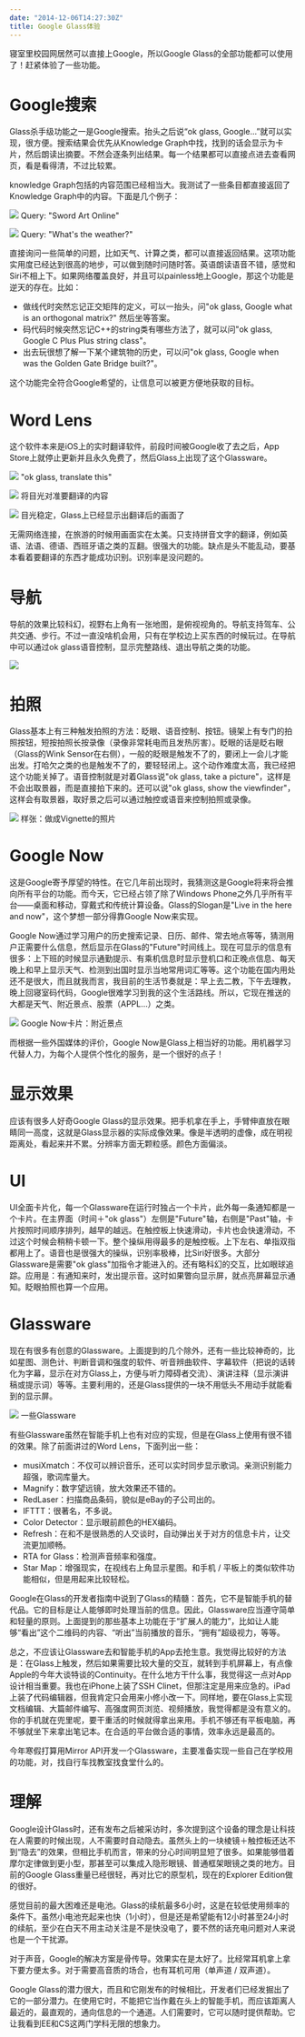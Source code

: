 ```yaml
---
date: "2014-12-06T14:27:30Z"
title: Google Glass体验
---
```


寝室里校园网居然可以直接上Google，所以Google Glass的全部功能都可以使用了！赶紧体验了一些功能。

# Google搜索

Glass杀手级功能之一是Google搜索。抬头之后说“ok glass, Google...”就可以实现，很方便。搜索结果会优先从Knowledge Graph中找，找到的话会显示为卡片，然后朗读出摘要。不然会逐条列出结果。每一个结果都可以直接点进去查看网页，看是看得清，不过比较累。

knowledge Graph包括的内容范围已经相当大。我测试了一些条目都直接返回了Knowledge Graph中的内容。下面是几个例子：

![](/content/images/2016/05/FullSizeRender-3.jpg)
Query: "Sword Art Online"

![](/content/images/2016/05/FullSizeRender-2.jpg)
Query: "What's the weather?"

直接询问一些简单的问题，比如天气、计算之类，都可以直接返回结果。这项功能实用度已经达到很高的地步，可以做到随时问随时答。英语朗读语音不错，感觉和Siri不相上下。如果网络覆盖良好，并且可以painless地上Google，那这个功能是逆天的存在。比如：

* 做线代时突然忘记正交矩阵的定义，可以一抬头，问"ok glass, Google what is an orthogonal matrix?" 然后坐等答案。
* 码代码时候突然忘记C++的string类有哪些方法了，就可以问"ok glass, Google C Plus Plus string class"。
* 出去玩很想了解一下某个建筑物的历史，可以问"ok glass, Google when was the Golden Gate Bridge built?"。

这个功能完全符合Google希望的，让信息可以被更方便地获取的目标。

# Word Lens
这个软件本来是iOS上的实时翻译软件，前段时间被Google收了去之后，App Store上就停止更新并且永久免费了，然后Glass上出现了这个Glassware。

![](/content/images/2016/05/IMG_2954-e1418126451933.png)
"ok glass, translate this"

![](/content/images/2016/05/IMG_2955-e1418126502960.png)
将目光对准要翻译的内容

![](/content/images/2016/05/IMG_2956-e1418126548718.png)
目光稳定，Glass上已经显示出翻译后的画面了

无需网络连接，在旅游的时候用画面实在太美。只支持拼音文字的翻译，例如英语、法语、德语、西班牙语之类的互翻。很强大的功能。缺点是头不能乱动，要基本看着要翻译的东西才能成功识别。识别率是没问题的。

# 导航
导航的效果比较科幻，视野右上角有一张地图，是俯视视角的。导航支持驾车、公共交通、步行。不过一直没啥机会用，只有在学校边上买东西的时候玩过。在导航中可以通过ok glass语音控制，显示完整路线、退出导航之类的功能。

![](/content/images/2016/05/20150101_132021_347_x.jpg)

# 拍照

Glass基本上有三种触发拍照的方法：眨眼、语音控制、按钮。镜架上有专门的拍照按钮，短按拍照长按录像（录像非常耗电而且发热厉害）。眨眼的话是眨右眼（Glass的Wink Sensor在右侧），一般的眨眼是触发不了的，要闭上一会儿才能出发。打哈欠之类的也是触发不了的，要轻轻闭上。这个动作难度太高，我已经把这个功能关掉了。语音控制就是对着Glass说"ok glass, take a picture"，这样是不会出取景器，而是直接拍下来的。还可以说"ok glass, show the viewfinder"，这样会有取景器，取好景之后可以通过触控或语音来控制拍照或录像。

![](/content/images/2016/05/20141210_085524_351_x.jpg)
样张：做成Vignette的照片

# Google Now

这是Google寄予厚望的特性。在它几年前出现时，我猜测这是Google将来将会推向所有平台的功能。而今天，它已经占领了除了Windows Phone之外几乎所有平台——桌面和移动，穿戴式和传统计算设备。Glass的Slogan是"Live in the here and now"，这个梦想一部分得靠Google Now来实现。

Google Now通过学习用户的历史搜索记录、日历、邮件、常去地点等等，猜测用户正需要什么信息，然后显示在Glass的"Future"时间线上。现在可显示的信息有很多：上下班的时候显示通勤提示、有乘机信息时显示登机口和正晚点信息、每天晚上和早上显示天气、检测到出国时显示当地常用词汇等等。这个功能在国内用处还不是很大，而且就我而言，我目前的生活节奏就是：早上去二教，下午去理教，晚上回寝室码代码，Google很难学习到我的这个生活路线。所以，它现在推送的大都是天气、附近景点、股票（APPL…）之类。

![](/content/images/2016/05/FullSizeRender-4.jpg)
Google Now卡片：附近景点

而根据一些外国媒体的评价，Google Now是Glass上相当好的功能。用机器学习代替人力，为每个人提供个性化的服务，是一个很好的点子！

# 显示效果
应该有很多人好奇Google Glass的显示效果。把手机拿在手上，手臂伸直放在眼睛同一高度，这就是Glass显示器的实际成像效果。像是半透明的虚像，成在明视距离处，看起来并不累。分辨率方面无颗粒感。颜色方面偏淡。

# UI

UI全面卡片化，每一个Glassware在运行时独占一个卡片，此外每一条通知都是一个卡片。在主界面（时间＋"ok glass"）左侧是"Future"轴，右侧是"Past"轴，卡片按照时间顺序排列，越早的越远。在触控板上快速滑动，卡片也会快速滑动，不过这个时候会稍稍卡顿一下。整个操纵用得最多的是触控板。上下左右、单指双指都用上了。语音也是很强大的操纵，识别率极棒，比Siri好很多。大部分Glassware是需要"ok glass"加指令才能进入的。还有略科幻的交互，比如眼球追踪。应用是：有通知来时，发出提示音。这时如果瞥向显示屏，就点亮屏幕显示通知。眨眼拍照也算一个应用。

# Glassware

现在有很多有创意的Glassware。上面提到的几个除外，还有一些比较神奇的，比如星图、测色计、判断音调和强度的软件、听音辨曲软件、字幕软件（把说的话转化为字幕，显示在对方Glass上，方便与听力障碍者交流）、演讲注释（显示演讲稿或提示词）等等。主要利用的，还是Glass提供的一块不用低头不用动手就能看到的显示屏。

![](/content/images/2016/05/---1.jpg)
一些Glassware

有些Glassware虽然在智能手机上也有对应的实现，但是在Glass上使用有很不错的效果。除了前面讲过的Word Lens，下面列出一些：

* musiXmatch：不仅可以辨识音乐，还可以实时同步显示歌词。亲测识别能力超强，歌词库量大。
* Magnify：数字望远镜，放大效果还不错的。
* RedLaser：扫描商品条码，貌似是eBay的子公司出的。
* IFTTT：很著名，不多说。
* Color Detector：显示眼前颜色的HEX编码。
* Refresh：在和不是很熟悉的人交谈时，自动弹出关于对方的信息卡片，让交流更加顺畅。
* RTA for Glass：检测声音频率和强度。
* Star Map：增强现实，在视线右上角显示星图。和手机 / 平板上的类似软件功能相似，但是用起来比较轻松。

Google在Glass的开发者指南中说到了Glass的精髓：首先，它不是智能手机的替代品。它的目标是让人能够即时处理当前的信息。因此，Glassware应当遵守简单和轻量的原则。上面提到的那些基本上功能在于“扩展人的能力”，比如让人能够“看出”这个二维码的内容、“听出”当前播放的音乐，“拥有”超级视力，等等。

总之，不应该让Glassware去和智能手机的App去抢生意。我觉得比较好的方法是：在Glass上触发，然后如果需要比较大量的交互，就转到手机屏幕上，有点像Apple的今年大谈特谈的Continuity。在什么地方干什么事，我觉得这一点对App设计相当重要。我也在iPhone上装了SSH Clinet，但那注定是用来应急的。iPad上装了代码编辑器，但我肯定只会用来小修小改一下。同样地，要在Glass上实现文档编辑、大篇邮件编写、高强度网页浏览、视频播放，我觉得都是没有意义的。你的手机就在兜里呢，要干重活的时候就得拿出来用。手机不够还有平板电脑，再不够就坐下来拿出笔记本。在合适的平台做合适的事情，效率永远是最高的。

今年寒假打算用Mirror API开发一个Glassware，主要准备实现一些自己在学校用的功能，对，找自行车找教室找食堂什么的。

# 理解

Google设计Glass时，还有发布之后被采访时，多次提到这个设备的理念是让科技在人需要的时候出现，人不需要时自动隐去。虽然头上的一块棱镜＋触控板还达不到“隐去”的效果，但相比手机而言，带来的分心时间明显短了很多。如果能够借着摩尔定律做到更小型，那甚至可以集成入隐形眼镜、普通框架眼镜之类的地方。目前的Google Glass重量已经很轻，再对比它的原型机，现在的Explorer Edition做的很好。

感觉目前的最大困难还是电池。Glass的续航最多6小时，这是在较低使用频率的条件下。虽然小电池充起来也快（1小时），但是还是希望能有12小时甚至24小时的续航，至少在白天不用主动关注是不是快没电了，要不然的话充电问题对人来说也是一个干扰源。

对于声音，Google的解决方案是骨传导。效果实在是太好了。比经常耳机拿上拿下要方便太多。对于需要高音质的场合，也有耳机可用（单声道 / 双声道）。

Google Glass的潜力很大，而且和它刚发布的时候相比，开发者们已经发掘出了它的一部分潜力。在使用它时，不能把它当作戴在头上的智能手机，而应该距离人最近的，最直观的，通向信息的一个通道。人们需要时，它可以随时提供帮助。它让我看到EE和CS这两门学科无限的想象力。
